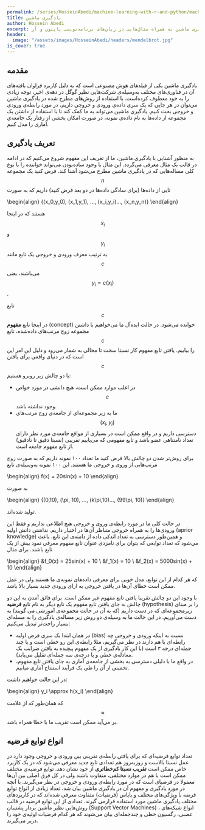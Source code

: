 ```yaml
---
permalink: /series/HosseinAbedi/machine-learning-with-r-and-python/machine-learning-intro-0
title: یادگیری ماشین
author: Hossein Abedi
excerpt: معرفی مفاهیم مربوط به یادگیری ماشین به همراه مثال‌هایی در زبان‌های برنامه‌نویسی پایتون و آر
header:
  image: "/assets/images/HosseinAbedi/headers/mendelbrot.jpg"
is_cover: true
---
```




## مقدمه

یادگیری ماشین یکی از فیلد‌های هوش ‌مصنوعی  است که به دلیل کاربرد فراوان یافته‌های آن در فناوری‌های مختلف به‌وسیله‌ی شرکت‌هایی نظیر گوگل در دهه‌ی اخیر، توجه زیادی را به خود معطوف کرده‌است.
 با استفاده از روش‌های مطرح شده در یادگیری ماشین می‌توان در هر جایی که یک سری داده‌ی ورودی و خروجی داریم، در مورد رابطه‌ی ورودی  و خروجی بحث کنیم. یادگیری ماشین می‌تواند به ما کمک کند تا با استفاده از داشتن یک مجموعه از داده‌ها به نام داده‌‌ی نمونه، در صورت امکان بخشی از رفتار یک جامعه‌ي آماری را مدل کنیم.
 
 
## تعریف یادگیری

به منظور آشنایی با یادگیری ماشین، ما از تعریف این مفهوم شروع می‌کنیم که در ادامه در قالب یک مثال معرفی می‌گردد. این مثال با وجود ساده‌بودن می‌تواند خواننده را با نوع کلی مساله‌هایی که در یادگیری ماشین مطرح می‌شود آشنا کند.
فرض کنید یک مجموعه $$n$$ تایی از داده‌ها (برای سادگی داده‌ها در دو بعد فرض کنید) داریم که به‌ صورت

\begin{align}
\{(x_0,y_0), (x_1,y_1), ..., (x_i,y_i)..., (x_n,y_n)\}
\end{align}

هستند که در اینجا $$x_i$$ و $$y_i$$
به ترتیب معرف ورودی و خروجی  یک تابع مانند $$c$$
می‌باشند، یعنی 
$$y_i=c(x_i)$$.

تابع $$c$$  در اینجا تابع **مفهوم** (concept) خوانده می‌شود. در حالت ایده‌آل ما می‌خواهیم با داشتن مجموعه زوج مرتب‌های داده‌شده، تابع $$c$$ را بیابیم.
یافتن تابع مفهوم کار نسبتا سخت تا محالی به شمار می‌رود و دلیل این امر این است که 
در دنیای واقعی برای یافتن
$$c$$
با دو چالش زیر روبرو هستیم: 
* در اغلب موارد ممکن است، هیچ دانشی  در مورد خواص $$c$$ وجود نداشته باشد.
* ما به زیر مجموعه‌‌ای از جامعه‌ی زوج مرتب‌های 
$$(x_i, y_i)$$
دسترسی داریم و در واقع ممکن است در بسیاری از مواقع جامعه‌ی مورد نظر دارای تعداد نامتناهی عضو باشد و تابع مفهومی که می‌یابیم تقریبی (نسبتا دقیق تا نادقیق) از تابع مفهوم جامعه است.

‍برای روش‌تر شدن دو چالش بالا فرض کنید ما تعداد ۱۰۰ نمونه داریم که به صورت زوج مرتب‌هایی از وروی و خروجی ما هستند. این ۱۰۰ نمونه به‌وسیله‌ی تابع

\begin{align}
f(x) = 20sin(x) + 10
\end{align}

به صورت 

\begin{align}
\{(0,10), (\pi, 10), ..., (k\pi,10)..., (99\pi, 10)\}
\end{align}

تولید شده‌اند.

در حالت کلی ما در مورد رابطه‌ی وروی و خروجی هیچ اطلاعی نداریم و فقط این ورودی‌ها را به همراه خروجی متناظر آن‌ها در اختیار داریم. نداشتن دانش اولیه 
(aprior knowledge) 
و همین‌طور دسترسی به تعداد اندکی داده از دامنه‌ی این تابع، باعث می‌شود که تعداد توابعی که بتوان برای نامزدی عنوان تابع مفهوم معرفی نمود بیش از یک تابع باشند. برای مثال

\begin{align}
&f_0(x) = 25sin(x) + 10 \\
&f_1(x) = 10 \\
&f_2(x) = 5000sin(x) + 10 
\end{align}

که هر کدام از این توابع، مدل خوبی برای معرفی داده‌های نمونه‌ی ما هستند ولی در عمل ممکن است خطای آن‌ها در یافتن خروجی به ازای ورودی جدید بسیار بالا باشد.

با وجود این دو چالش تقریبا یافتن تابع مفهوم غیر ممکن است. برای فائق آمدن به این دو چالش به جای یافتن تابع مفهوم یک تابع دیگر به نام تابع **فرضیه** (hypothesis) را بر مبنای زیرمجموعه‌ای که در دست داریم (که به آن در حالت مجموعه‌ی آموزشی می گویند) به دست می‌آوریم. در این حالت ما به وسیله‌ی دو روش زیر مساله‌ی یادگیری را به مسله‌ای بسیار راحت‌تر تبدیل می‌کنیم: 
* در همان ابتدا یک سری فرض اولیه (bias) نسبت به اینکه ورودی و خروجی چه رابطه‌ای با هم دارند در نظر می‌گیریم، مثلا رابطه‌ی این رو خطی است و یا چند جمله‌ای درجه ۳ است (با این کار یادگیری از یک مفهوم پیچیده‌ به یافتن ضرایب یک معادله‌ي خطی و یا درجه‌ی  سه جمله‌ای تقلیل می‌یابد).
* در واقع ما با دلیلی دسترسی به بخشی از جامعه‌ی آماری به جای یافتن تابع مفهوم، تخمینی از آن را طی یک فرآیند استنتاج آماری میابیم.

در این حالت خواهیم داشت:

\begin{align}
y_i \approx h(x_i)
\end{align}


که همان‌طور که از علامت
$$\approx$$
بر می‌آید ممکن است تقریب ما با خطا همراه باشد.

## انواع توابع فرضیه

 تعداد توابع فرضیه‌ای که برای یافتن رابطه‌ی تقریبی بین ورودی و خروجی وجود دارد در عمل نسبتا بالاست و روزبه‌روز هم تعدادی تابع جدید معرفی می‌شود که در یک کاربرد خاص ممکن است **تقریب نسبتا کم‌خطا‌تری**  از خود نشان دهد.
توابع فرضیه‌ی مختلف ممکن است با‌ هم در موارد مختلفی، متفاوت باشند ولی در کل فرق اصلی بین آن‌ها معمولا در فرضیای است که در مورد رابطه‌ی ورودی و خروجی در نظر می‌گیرند. 
با آنچه در مورد یادگیری و مفهوم آن در یادگیری ماشین بیان شد، تعداد زیادی از انواع توابع فرضه با ویژگی‌های مختلف و بایاس (فرضیات) متفاوت معرفی شده‌اند که در کاربرد‌های مختلف یادگیری ماشین مورد استفاده قرار‌می گیرند. تعدادی از این توابع فرضیه در قالب روش‌هایی نظیر ماشین بردار پشتیبان (Support Vector Machines)
، انواع شبکه‌های عصبی، رگسیون خطی و چندجمله‌ای بیان می‌شوند که هر کدام فرضیات اولیه‌ی خود را دربر می‌گیرند.




